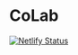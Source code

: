 # CoLab

[![Netlify Status](https://api.netlify.com/api/v1/badges/fc8e2642-bcb5-4c5a-a964-d41845317430/deploy-status)](https://app.netlify.com/sites/colabpmq/deploys)
